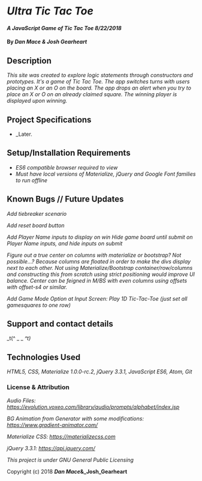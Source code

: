 # _Ultra Tic Tac Toe_

#### _A JavaScript Game of Tic Tac Toe  8/22/2018_

#### By _**Dan Mace & Josh Gearheart**_

## Description

_This site was created to explore logic statements through constructors and prototypes.  It's a game of Tic Tac Toe.  The app switches turns with users placing an X or an O on the board.  The app drops an alert when you try to place an X or O on an already claimed square.  The winning player is displayed upon winning._

## Project Specifications

* _Later.

## Setup/Installation Requirements

* _ES6 compatible browser required to view_
* _Must have local versions of Materialize, jQuery and Google Font families to run offline_


## Known Bugs // Future Updates

_Add tiebreaker scenario_

_Add reset board button_

_Add Player Name inputs to display on win_
_Hide game board until submit on Player Name inputs, and hide inputs on submit_

_Figure out a true center on columns with materialize or bootstrap? Not possible...?_
_Because columns are floated in order to make the divs display next to each other.  Not using Materialize/Bootstrap container/row/columns and constructing this from scratch using strict positioning would improve UI balance.  Center can be feigned in M/BS with even columns using offsets with offset-s4 or similar._

_Add Game Mode Option at Input Screen: Play 1D Tic-Tac-Toe (just set all gamesquares to one row)_


## Support and contact details

_t(^ _ _ _^t)_


## Technologies Used

_HTML5, CSS, Materialize 1.0.0-rc.2, jQuery 3.3.1, JavaScript ES6, Atom, Git_

### License & Attribution

*Audio Files: https://evolution.voxeo.com/library/audio/prompts/alphabet/index.jsp*

*BG Animation from Generator with some modifications: https://www.gradient-animator.com/*

*Materialize CSS: https://materializecss.com*

*jQuery 3.3.1: https://api.jquery.com/*

*This project is under GNU General Public Licensing*

Copyright (c) 2018 **_Dan Mace_&_Josh_Gearheart**
